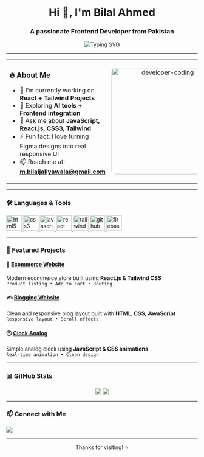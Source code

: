 <h1 align="center">Hi 👋, I'm Bilal Ahmed</h1>
<h3 align="center">A passionate Frontend Developer from Pakistan</h3>

<p align="center">
  <img src="https://readme-typing-svg.herokuapp.com?font=Fira+Code&weight=500&size=22&duration=4000&pause=1000&color=61DAFB&center=true&width=435&lines=React+%2B+Tailwind+Developer;Frontend+Engineer+%7C+UI+Specialist;Building+Pixel+Perfect+Web+Apps" alt="Typing SVG" />
</p>

---

<table>
  <tr>
    <td valign="top" width="60%">

<h3>🔥 About Me</h3>

- 🔭 I’m currently working on <strong>React + Tailwind Projects</strong>  
- 🌱 Exploring <strong>AI tools + Frontend integration</strong>  
- 💬 Ask me about <strong>JavaScript, React.js, CSS3, Tailwind</strong>  
- ⚡ Fun fact: I love turning Figma designs into real responsive UI  
- 📫 Reach me at: <strong>m.bilaljaliyawala@gmail.com</strong>  

</td>
<td align="center" width="40%">

<img src="https://media.giphy.com/media/f3iwJFOVOwuy7K6FFw/giphy.gif" style="max-width: 100%; height: auto; border-radius: 10px;" width="280" alt="developer-coding" />

</td>
  </tr>
</table>

---

### 🛠️ Languages & Tools

<p align="left">
  <a href="https://developer.mozilla.org/en-US/docs/Web/HTML" target="_blank" rel="noreferrer">
    <img src="https://cdn.jsdelivr.net/gh/devicons/devicon/icons/html5/html5-original.svg" height="40" alt="html5" />
  </a>
  <a href="https://developer.mozilla.org/en-US/docs/Web/CSS" target="_blank" rel="noreferrer">
    <img src="https://cdn.jsdelivr.net/gh/devicons/devicon/icons/css3/css3-original.svg" height="40" alt="css3" />
  </a>
  <a href="https://developer.mozilla.org/en-US/docs/Web/JavaScript" target="_blank" rel="noreferrer">
    <img src="https://cdn.jsdelivr.net/gh/devicons/devicon/icons/javascript/javascript-original.svg" height="40" alt="javascript" />
  </a>
  <a href="https://react.dev/" target="_blank" rel="noreferrer">
    <img src="https://cdn.jsdelivr.net/gh/devicons/devicon/icons/react/react-original.svg" height="40" alt="react" />
  </a>
  <a href="https://tailwindcss.com/" target="_blank" rel="noreferrer">
    <img src="https://www.vectorlogo.zone/logos/tailwindcss/tailwindcss-icon.svg" height="40" alt="tailwind" />
  </a>
  <a href="https://github.com/" target="_blank" rel="noreferrer">
    <img src="https://cdn.jsdelivr.net/gh/devicons/devicon/icons/github/github-original.svg" height="40" alt="github" />
  </a>
  <a href="https://firebase.com/" target="_blank" rel="noreferrer">
    <img src="https://cdn.jsdelivr.net/gh/devicons/devicon/icons/firebase/firebase-original.svg" height="40" alt="firebase" />
  </a>
 
</p>

---

### 🚀 Featured Projects

#### 🛒 [Ecommerce Website](https://react-e-commerce-store-sooty.vercel.app/)
Modern ecommerce store built using **React.js & Tailwind CSS**  
`Product listing • Add to cart • Routing`

#### ✍️ [Blogging Website](https://bilalgithub009.github.io/blogging-website/)
Clean and responsive blog layout built with **HTML, CSS, JavaScript**  
`Responsive layout • Scroll effects`

#### 🕒 [Clock Analog](https://bilalgithub009.github.io/clock-analog/)
Simple analog clock using **JavaScript & CSS animations**  
`Real-time animation • Clean design`

---

### 📊 GitHub Stats
<p align="center">
  <img src="https://github-readme-stats.vercel.app/api?username=bilalgithub009&show_icons=true&theme=radical" />
  <img src="https://github-readme-streak-stats.herokuapp.com/?user=bilalgithub009&theme=radical" />
</p>

---

### 📫 Connect with Me

<p align="left">
  <a href="https://www.linkedin.com/in/bilal-ahmed-a793632b4/" target="_blank">
    <img src="https://img.shields.io/icon/LinkedIn-blue?style=for-the-badge&logo=linkedin&logoColor=white" />
  </a>
</p>

---

<p align="center">Thanks for visiting! ⭐️</p>
